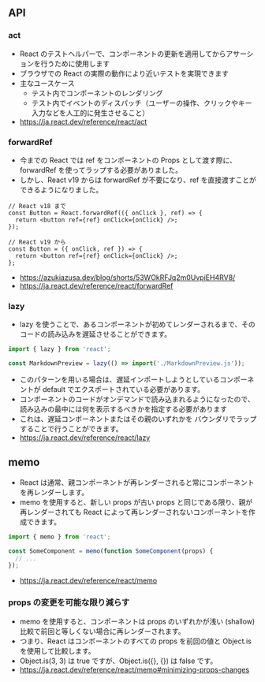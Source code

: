 ## API
### act
- React のテストヘルパーで、コンポーネントの更新を適用してからアサーションを行うために使用します
- ブラウザでの React の実際の動作により近いテストを実現できます
- 主なユースケース
  - テスト内でコンポーネントのレンダリング
  - テスト内でイベントのディスパッチ（ユーザーの操作、クリックやキー入力などを人工的に発生させること）
- https://ja.react.dev/reference/react/act

### forwardRef
- 今までの React では ref をコンポーネントの Props として渡す際に、forwardRef を使ってラップする必要がありました。
- しかし、React v19 からは forwardRef が不要になり、ref を直接渡すことができるようになりました。

```tsx
// React v18 まで
const Button = React.forwardRef(({ onClick }, ref) => {
  return <button ref={ref} onClick={onClick} />;
});

// React v19 から
const Button = ({ onClick, ref }) => {
  return <button ref={ref} onClick={onClick} />;
};
```

- https://azukiazusa.dev/blog/shorts/53WOkRFJq2m0UvpiEH4RV8/
- https://ja.react.dev/reference/react/forwardRef

### lazy
- lazy を使うことで、あるコンポーネントが初めてレンダーされるまで、そのコードの読み込みを遅延させることができます。

```ts
import { lazy } from 'react';

const MarkdownPreview = lazy(() => import('./MarkdownPreview.js'));
```

- このパターンを用いる場合は、遅延インポートしようとしているコンポーネントが default でエクスポートされている必要があります。
- コンポーネントのコードがオンデマンドで読み込まれるようになったので、読み込みの最中には何を表示するべきかを指定する必要があります
- これは、遅延コンポーネントまたはその親のいずれかを <Suspense> バウンダリでラップすることで行うことができます。
- https://ja.react.dev/reference/react/lazy

## memo
- React は通常、親コンポーネントが再レンダーされると常にコンポーネントを再レンダーします。
- memo を使用すると、新しい props が古い props と同じである限り、親が再レンダーされても React によって再レンダーされないコンポーネントを作成できます。

```ts
import { memo } from 'react';

const SomeComponent = memo(function SomeComponent(props) {
  // ...
});
```

- https://ja.react.dev/reference/react/memo

### props の変更を可能な限り減らす
- memo を使用すると、コンポーネントは props のいずれかが浅い (shallow) 比較で前回と等しくない場合に再レンダーされます。
- つまり、React はコンポーネントのすべての props を前回の値と Object.is を使用して比較します。
- Object.is(3, 3) は true ですが、Object.is({}, {}) は false です。
- https://ja.react.dev/reference/react/memo#minimizing-props-changes
